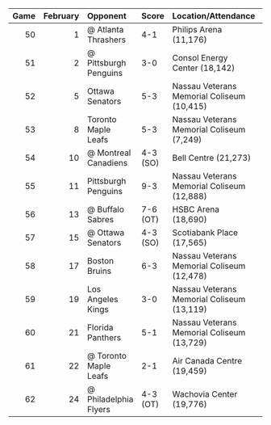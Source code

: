 |   Game |   February | Opponent              | Score    | Location/Attendance                        | Record   |   Points |
|-------:|-----------:|:----------------------|:---------|:-------------------------------------------|:---------|---------:|
|     50 |          1 | @ Atlanta Thrashers   | 4-1      | Philips Arena (11,176)                     | 16-27-7  |       39 |
|     51 |          2 | @ Pittsburgh Penguins | 3-0      | Consol Energy Center (18,142)              | 16-28-7  |       39 |
|     52 |          5 | Ottawa Senators       | 5-3      | Nassau Veterans Memorial Coliseum (10,415) | 17-28-7  |       41 |
|     53 |          8 | Toronto Maple Leafs   | 5-3      | Nassau Veterans Memorial Coliseum (7,249)  | 17-29-7  |       41 |
|     54 |         10 | @ Montreal Canadiens  | 4-3 (SO) | Bell Centre (21,273)                       | 18-29-7  |       43 |
|     55 |         11 | Pittsburgh Penguins   | 9-3      | Nassau Veterans Memorial Coliseum (12,888) | 19-29-7  |       45 |
|     56 |         13 | @ Buffalo Sabres      | 7-6 (OT) | HSBC Arena (18,690)                        | 20-29-7  |       47 |
|     57 |         15 | @ Ottawa Senators     | 4-3 (SO) | Scotiabank Place (17,565)                  | 21-29-7  |       49 |
|     58 |         17 | Boston Bruins         | 6-3      | Nassau Veterans Memorial Coliseum (12,478) | 21-30-7  |       49 |
|     59 |         19 | Los Angeles Kings     | 3-0      | Nassau Veterans Memorial Coliseum (13,119) | 22-30-7  |       51 |
|     60 |         21 | Florida Panthers      | 5-1      | Nassau Veterans Memorial Coliseum (13,729) | 23-30-7  |       53 |
|     61 |         22 | @ Toronto Maple Leafs | 2-1      | Air Canada Centre (19,459)                 | 23-31-7  |       53 |
|     62 |         24 | @ Philadelphia Flyers | 4-3 (OT) | Wachovia Center (19,776)                   | 23-31-8  |       54 |